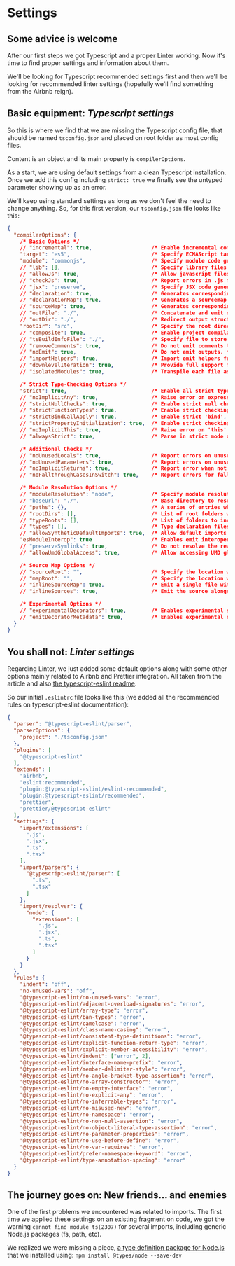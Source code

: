 # Settings

## **Some advice is welcome**

After our first steps we got Typescript and a proper Linter working. Now it's time to find proper settings and information about them.

We'll be looking for Typescript recommended settings first and then we'll be looking for recommended linter settings (hopefully we'll find something from the Airbnb reign).

## **Basic equipment**: *Typescript settings*

So this is where we find that we are missing the Typescript config file, that should be named ```tsconfig.json``` and placed on root folder as most config files.

Content is an object and its main property is ```compilerOptions```.

As a start, we are using default settings from a clean Typescript installation. Once we add this config including ```strict: true``` we finally see the untyped parameter showing up as an error.

We'll keep using standard settings as long as we don't feel the need to change anything. So, for this first version, our ```tsconfig.json``` file looks like this:

```json
{
  "compilerOptions": {
    /* Basic Options */
    // "incremental": true,                   /* Enable incremental compilation */
    "target": "es5",                          /* Specify ECMAScript target version: 'ES3' (default), 'ES5', 'ES2015', 'ES2016', 'ES2017', 'ES2018', 'ES2019' or 'ESNEXT'. */
    "module": "commonjs",                     /* Specify module code generation: 'none', 'commonjs', 'amd', 'system', 'umd', 'es2015', or 'ESNext'. */
    // "lib": [],                             /* Specify library files to be included in the compilation. */
    // "allowJs": true,                       /* Allow javascript files to be compiled. */
    // "checkJs": true,                       /* Report errors in .js files. */
    // "jsx": "preserve",                     /* Specify JSX code generation: 'preserve', 'react-native', or 'react'. */
    // "declaration": true,                   /* Generates corresponding '.d.ts' file. */
    // "declarationMap": true,                /* Generates a sourcemap for each corresponding '.d.ts' file. */
    // "sourceMap": true,                     /* Generates corresponding '.map' file. */
    // "outFile": "./",                       /* Concatenate and emit output to single file. */
    // "outDir": "./",                        /* Redirect output structure to the directory. */
    "rootDir": "src",                         /* Specify the root directory of input files. Use to control the output directory structure with --outDir. */
    // "composite": true,                     /* Enable project compilation */
    // "tsBuildInfoFile": "./",               /* Specify file to store incremental compilation information */
    // "removeComments": true,                /* Do not emit comments to output. */
    // "noEmit": true,                        /* Do not emit outputs. */
    // "importHelpers": true,                 /* Import emit helpers from 'tslib'. */
    // "downlevelIteration": true,            /* Provide full support for iterables in 'for-of', spread, and destructuring when targeting 'ES5' or 'ES3'. */
    // "isolatedModules": true,               /* Transpile each file as a separate module (similar to 'ts.transpileModule'). */

    /* Strict Type-Checking Options */
    "strict": true,                           /* Enable all strict type-checking options. */
    // "noImplicitAny": true,                 /* Raise error on expressions and declarations with an implied 'any' type. */
    // "strictNullChecks": true,              /* Enable strict null checks. */
    // "strictFunctionTypes": true,           /* Enable strict checking of function types. */
    // "strictBindCallApply": true,           /* Enable strict 'bind', 'call', and 'apply' methods on functions. */
    // "strictPropertyInitialization": true,  /* Enable strict checking of property initialization in classes. */
    // "noImplicitThis": true,                /* Raise error on 'this' expressions with an implied 'any' type. */
    // "alwaysStrict": true,                  /* Parse in strict mode and emit "use strict" for each source file. */

    /* Additional Checks */
    // "noUnusedLocals": true,                /* Report errors on unused locals. */
    // "noUnusedParameters": true,            /* Report errors on unused parameters. */
    // "noImplicitReturns": true,             /* Report error when not all code paths in function return a value. */
    // "noFallthroughCasesInSwitch": true,    /* Report errors for fallthrough cases in switch statement. */

    /* Module Resolution Options */
    // "moduleResolution": "node",            /* Specify module resolution strategy: 'node' (Node.js) or 'classic' (TypeScript pre-1.6). */
    // "baseUrl": "./",                       /* Base directory to resolve non-absolute module names. */
    // "paths": {},                           /* A series of entries which re-map imports to lookup locations relative to the 'baseUrl'. */
    // "rootDirs": [],                        /* List of root folders whose combined content represents the structure of the project at runtime. */
    // "typeRoots": [],                       /* List of folders to include type definitions from. */
    // "types": [],                           /* Type declaration files to be included in compilation. */
    // "allowSyntheticDefaultImports": true,  /* Allow default imports from modules with no default export. This does not affect code emit, just typechecking. */
    "esModuleInterop": true                   /* Enables emit interoperability between CommonJS and ES Modules via creation of namespace objects for all imports. Implies 'allowSyntheticDefaultImports'. */
    // "preserveSymlinks": true,              /* Do not resolve the real path of symlinks. */
    // "allowUmdGlobalAccess": true,          /* Allow accessing UMD globals from modules. */

    /* Source Map Options */
    // "sourceRoot": "",                      /* Specify the location where debugger should locate TypeScript files instead of source locations. */
    // "mapRoot": "",                         /* Specify the location where debugger should locate map files instead of generated locations. */
    // "inlineSourceMap": true,               /* Emit a single file with source maps instead of having a separate file. */
    // "inlineSources": true,                 /* Emit the source alongside the sourcemaps within a single file; requires '--inlineSourceMap' or '--sourceMap' to be set. */

    /* Experimental Options */
    // "experimentalDecorators": true,        /* Enables experimental support for ES7 decorators. */
    // "emitDecoratorMetadata": true,         /* Enables experimental support for emitting type metadata for decorators. */
  }
}
```

## **You shall not**: *Linter settings*

Regarding Linter, we just added some default options along with some other options mainly related to Airbnb and Prettier integration. All taken from the article and also [the typescript-eslint readme](https://github.com/typescript-eslint/typescript-eslint/tree/master/packages/eslint-plugin).

So our initial ```.eslintrc``` file looks like this (we added all the recommended rules on typescript-eslint documentation):

```json
{
  "parser": "@typescript-eslint/parser",
  "parserOptions": {
    "project": "./tsconfig.json"
  },
  "plugins": [
    "@typescript-eslint"
  ],
  "extends": [
    "airbnb",
    "eslint:recommended",
    "plugin:@typescript-eslint/eslint-recommended",
    "plugin:@typescript-eslint/recommended",
    "prettier",
    "prettier/@typescript-eslint"
  ],
  "settings": {
    "import/extensions": [
      ".js",
      ".jsx",
      ".ts",
      ".tsx"
    ],
    "import/parsers": {
      "@typescript-eslint/parser": [
        ".ts",
        ".tsx"
      ]
    },
    "import/resolver": {
      "node": {
        "extensions": [
          ".js",
          ".jsx",
          ".ts",
          ".tsx"
        ]
      }
    }
  },
  "rules": {
    "indent": "off",
    "no-unused-vars": "off",
    "@typescript-eslint/no-unused-vars": "error",
    "@typescript-eslint/adjacent-overload-signatures": "error",
    "@typescript-eslint/array-type": "error",
    "@typescript-eslint/ban-types": "error",
    "@typescript-eslint/camelcase": "error",
    "@typescript-eslint/class-name-casing": "error",
    "@typescript-eslint/consistent-type-definitions": "error",
    "@typescript-eslint/explicit-function-return-type": "error",
    "@typescript-eslint/explicit-member-accessibility": "error",
    "@typescript-eslint/indent": ["error", 2],
    "@typescript-eslint/interface-name-prefix": "error",
    "@typescript-eslint/member-delimiter-style": "error",
    "@typescript-eslint/no-angle-bracket-type-assertion": "error",
    "@typescript-eslint/no-array-constructor": "error",
    "@typescript-eslint/no-empty-interface": "error",
    "@typescript-eslint/no-explicit-any": "error",
    "@typescript-eslint/no-inferrable-types": "error",
    "@typescript-eslint/no-misused-new": "error",
    "@typescript-eslint/no-namespace": "error",
    "@typescript-eslint/no-non-null-assertion": "error",
    "@typescript-eslint/no-object-literal-type-assertion": "error",
    "@typescript-eslint/no-parameter-properties": "error",
    "@typescript-eslint/no-use-before-define": "error",
    "@typescript-eslint/no-var-requires": "error",
    "@typescript-eslint/prefer-namespace-keyword": "error",
    "@typescript-eslint/type-annotation-spacing": "error"
  }
}
```

## **The journey goes on**: New friends... and enemies

One of the first problems we encountered was related to imports. The first time we applied these settings on an existing fragment on code, we got the warning ```cannot find module ts(2307)``` for several imports, including generic Node.js packages (fs, path, etc).

We realized we were missing a piece, [a type definition package for Node.js](https://www.npmjs.com/package/@types/node) that we installed using: ```npm install @types/node --save-dev```
